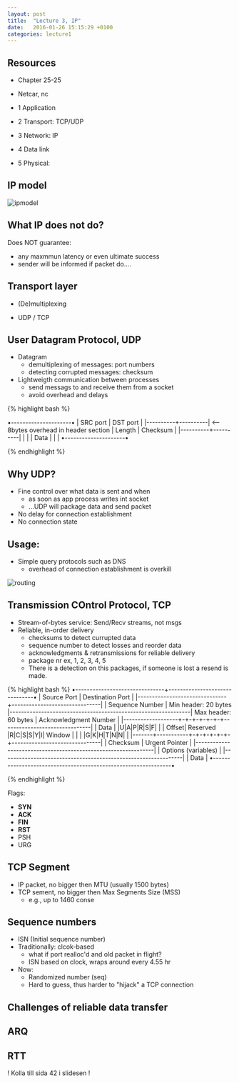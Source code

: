 ```yaml
---
layout: post
title:  "Lecture 3, IP"
date:   2016-01-26 15:15:29 +0100
categories: lecture1
---
```


## Resources

* Chapter 25-25
* Netcar, nc

* 1 Application
* 2 Transport: TCP/UDP
* 3 Network: IP
* 4 Data link
* 5 Physical:


## IP model

![ipmodel](http://www.novell.com/documentation/nw6p/tcpipenu/graphics/con_022a.gif)

## What IP does not do?

Does NOT guarantee:

* any maxmmun latency or even ultimate success
* sender will be informed if packet do....


## Transport layer

* (De)multiplexing

* UDP / TCP

## User Datagram Protocol, UDP

* Datagram
  * demultiplexing of messages: port numbers
  * detecting corrupted messages: checksum
* Lightweigth communication between processes
  * send messags to and receive them from a socket
  * avoid overhead and delays


{% highlight bash %}

•---------------------•
| SRC port | DST port |
|----------+----------|  <-- 8bytes overhead in header section
|  Length  | Checksum |
|----------+----------|
|                     |
|        Data         |
|                     |
•---------------------•

{% endhighlight %}


## Why UDP?

* Fine control over what data is sent and when
  * as soon as app process writes int socket
  * ...UDP will package data and send packet
* No delay for connection establishment
* No connection state

## Usage:

* Simple query protocols such as DNS
  * overhead of connection establishment is overkill



![routing](https://upload.wikimedia.org/wikipedia/commons/2/22/IP_Routing_%C3%BCber_Netzwerke.png)


## Transmission COntrol Protocol, TCP

* Stream-of-bytes service: Send/Recv streams, not msgs
* Reliable, in-order delivery
  * checksums to detect currupted data
  * sequence number to detect losses and reorder data
  * acknowledgments & retransmissions for reliable delivery
  * package nr ex, 1, 2, 3, 4, 5
  * There is a detection on this packages, if someone is lost a resend is made.


{% highlight bash %}
  •-------------------------------+-------------------------------•
  |          Source Port          |       Destination Port        |
  |-------------------------------+-------------------------------|
  |                        Sequence Number                        | Min header: 20 bytes
  |---------------------------------------------------------------| Max header: 60 bytes
  |                    Acknowledgment Number                      |
  |-------------------+-+-+-+-+-+-+-------------------------------|
  |  Data |           |U|A|P|R|S|F|                               |
  | Offset| Reserved  |R|C|S|S|Y|I|            Window             |
  |       |           |G|K|H|T|N|N|                               |
  |-------+-----------+-+-+-+-+-+-+-------------------------------|
  |           Checksum            |         Urgent Pointer        |
  |---------------------------------------------------------------|
  |                     Options (variables)                       |
  |---------------------------------------------------------------|
  |                            Data                               |
  •---------------------------------------------------------------•
  
{% endhighlight %}

Flags:

* **SYN**
* **ACK**
* **FIN**
* **RST**
* PSH
* URG


## TCP Segment

* IP packet, no bigger then MTU (usually 1500 bytes)
* TCP sement, no bigger then Max Segments Size (MSS)
  * e.g., up to 1460 conse


## Sequence numbers

* ISN (Initial sequence number)
* Traditionally: clcok-based
  * what if port realloc'd and old packet in flight?
  * ISN based on clock, wraps around every 4.55 hr
* Now:
  * Randomized number (seq)
  * Hard to guess, thus harder to "hijack" a TCP connection

## Challenges of reliable data transfer


## ARQ

## RTT


 ! Kolla till sida 42 i slidesen !
